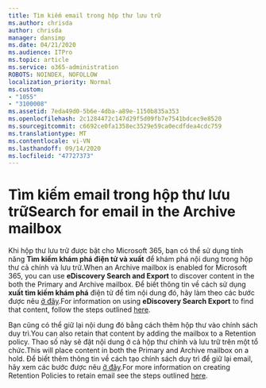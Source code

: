 ```yaml
---
title: Tìm kiếm email trong hộp thư lưu trữ
ms.author: chrisda
author: chrisda
manager: dansimp
ms.date: 04/21/2020
ms.audience: ITPro
ms.topic: article
ms.service: o365-administration
ROBOTS: NOINDEX, NOFOLLOW
localization_priority: Normal
ms.custom:
- "1055"
- "3100008"
ms.assetid: 7eda49d0-5b6e-4dba-a89e-1150b835a353
ms.openlocfilehash: 2c1284472c147d29f5d09fb7e7541bdcec9e8520
ms.sourcegitcommit: c6692ce0fa1358ec3529e59ca0ecdfdea4cdc759
ms.translationtype: MT
ms.contentlocale: vi-VN
ms.lasthandoff: 09/14/2020
ms.locfileid: "47727373"
---
```

# <a name="search-for-email-in-the-archive-mailbox"></a><span data-ttu-id="686ee-102">Tìm kiếm email trong hộp thư lưu trữ</span><span class="sxs-lookup"><span data-stu-id="686ee-102">Search for email in the Archive mailbox</span></span>

<span data-ttu-id="686ee-103">Khi hộp thư lưu trữ được bật cho Microsoft 365, bạn có thể sử dụng tính năng **Tìm kiếm khám phá điện tử và xuất** để khám phá nội dung trong hộp thư cả chính và lưu trữ.</span><span class="sxs-lookup"><span data-stu-id="686ee-103">When an Archive mailbox is enabled for Microsoft 365, you can use **eDiscovery Search and Export** to discover content in the both the Primary and Archive mailbox.</span></span> <span data-ttu-id="686ee-104">Để biết thông tin về cách sử dụng **xuất tìm kiếm khám phá** điện tử để tìm nội dung đó, hãy làm theo các bước được nêu [ở đây](https://docs.microsoft.com/microsoft-365/compliance/export-search-results).</span><span class="sxs-lookup"><span data-stu-id="686ee-104">For information on using **eDiscovery Search Export** to find that content, follow the steps outlined [here](https://docs.microsoft.com/microsoft-365/compliance/export-search-results).</span></span>
  
<span data-ttu-id="686ee-105">Bạn cũng có thể giữ lại nội dung đó bằng cách thêm hộp thư vào chính sách duy trì.</span><span class="sxs-lookup"><span data-stu-id="686ee-105">You can also retain that content by adding the mailbox to a Retention policy.</span></span> <span data-ttu-id="686ee-106">Thao số này sẽ đặt nội dung ở cả hộp thư chính và lưu trữ trên một tổ chức.</span><span class="sxs-lookup"><span data-stu-id="686ee-106">This will place content in both the Primary and Archive mailbox on a hold.</span></span> <span data-ttu-id="686ee-107">Để biết thêm thông tin về cách tạo chính sách duy trì để giữ lại email, hãy xem các bước được nêu [ở đây](https://docs.microsoft.com/microsoft-365/compliance/retention-policies).</span><span class="sxs-lookup"><span data-stu-id="686ee-107">For more information on creating Retention Policies to retain email see the steps outlined [here](https://docs.microsoft.com/microsoft-365/compliance/retention-policies).</span></span>
  